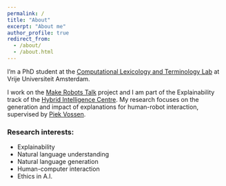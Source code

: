 ```yaml
---
permalink: /
title: "About"
excerpt: "About me"
author_profile: true
redirect_from: 
  - /about/
  - /about.html
---
```


I’m a PhD student at the [Computational Lexicology and Terminology Lab](http://www.cltl.nl/) at Vrije Universiteit Amsterdam. 

I work on the [Make Robots Talk](http://makerobotstalk.nl/) project and I am part of the Explainability track of the [Hybrid Intelligence Centre](https://www.hybrid-intelligence-centre.nl/).
My research focuses on the generation and impact of explanations for human-robot interaction, supervised by [Piek Vossen](https://vossen.info/.).

### Research interests:
* Explainability
* Natural language understanding
* Natural language generation
* Human-computer interaction
* Ethics in A.I.
